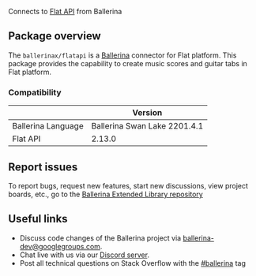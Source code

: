 Connects to [Flat API](https://flat.io/developers/docs/api/) from Ballerina

## Package overview
The `ballerinax/flatapi` is a [Ballerina](https://ballerina.io/) connector for Flat platform. This package provides the capability to create music scores and guitar tabs in Flat platform. 

### Compatibility
|                    | Version                   |
|--------------------|---------------------------|
| Ballerina Language | Ballerina Swan Lake 2201.4.1|
| Flat API           | 2.13.0                     |

## Report issues
To report bugs, request new features, start new discussions, view project boards, etc., go to the [Ballerina Extended Library repository](https://github.com/ballerina-platform/ballerina-extended-library)

## Useful links
- Discuss code changes of the Ballerina project via [ballerina-dev@googlegroups.com](mailto:ballerina-dev@googlegroups.com).
- Chat live with us via our [Discord server](https://discord.gg/ballerinalang).
- Post all technical questions on Stack Overflow with the [#ballerina](https://stackoverflow.com/questions/tagged/ballerina) tag
